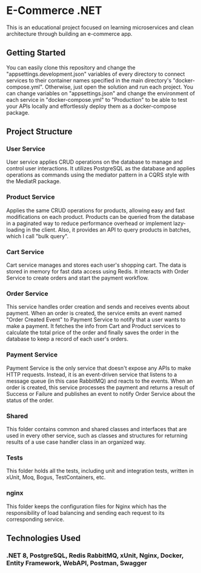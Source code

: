 # E-Commerce .NET
This is an educational project focused on learning microservices and clean architecture through building an e-commerce app.


## Getting Started
You can easily clone this repository and change the "appsettings.development.json" variables of every directory to connect services to their container names specified in the main directory's "docker-compose.yml".
Otherwise, just open the solution and run each project. You can change variables on "appsettings.json" and change the environment of each service in "docker-compose.yml" to "Production" to be able to test 
your APIs locally and effortlessly deploy them as a docker-compose package.

## Project Structure
### User Service
User service applies CRUD operations on the database to manage and control user interactions. It utilizes PostgreSQL as the database and applies operations as commands using the mediator pattern in a CQRS style with the MediatR package.

### Product Service
Applies the same CRUD operations for products, allowing easy and fast modifications on each product. Products can be queried from the database in a paginated way to reduce performance overhead or implement lazy-loading in the client. Also, it 
provides an API to query products in batches, which I call "bulk query".

### Cart Service
Cart service manages and stores each user's shopping cart. The data is stored in memory for fast data access using Redis. It interacts with Order Service to create orders and start the payment workflow.

### Order Service
This service handles order creation and sends and receives events about payment. When an order is created, the service emits an event named "Order Created Event" to Payment Service to notify that a user wants to make a payment.
It fetches the info from Cart and Product services to calculate the total price of the order and finally saves the order in the database to keep a record of each user's orders.

### Payment Service
Payment Service is the only service that doesn't expose any APIs to make HTTP requests. Instead, it is an event-driven service that listens to a message queue (in this case RabbitMQ) and reacts to the events. When an order is created, this service
processes the payment and returns a result of Success or Failure and publishes an event to notify Order Service about the status of the order.

### Shared
This folder contains common and shared classes and interfaces that are used in every other service, such as classes and structures for returning results of a use case handler class in an organized way.

### Tests
This folder holds all the tests, including unit and integration tests, written in xUnit, Moq, Bogus, TestContainers, etc.

### nginx
This folder keeps the configuration files for Nginx which has the responsibility of load balancing and sending each request to its corresponding service.

## Technologies Used
### .NET 8, PostgreSQL, Redis RabbitMQ, xUnit, Nginx, Docker, Entity Framework, WebAPI, Postman, Swagger
